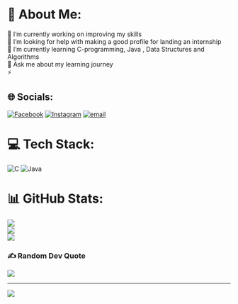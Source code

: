 # 💫 About Me:
🔭 I’m currently working on improving my skills<br>🤝 I’m looking for help with making a good profile for landing an internship<br>🌱 I’m currently learning C-programming, Java , Data Structures and Algorithms<br>💬 Ask me about my learning journey<br>⚡


## 🌐 Socials:
[![Facebook](https://img.shields.io/badge/Facebook-%231877F2.svg?logo=Facebook&logoColor=white)](https://facebook.com/shormin.fiza) [![Instagram](https://img.shields.io/badge/Instagram-%23E4405F.svg?logo=Instagram&logoColor=white)](https://instagram.com/shormin_fiza) [![email](https://img.shields.io/badge/Email-D14836?logo=gmail&logoColor=white)](mailto:shorminfiza@gmail.com) 

# 💻 Tech Stack:
![C](https://img.shields.io/badge/c-%2300599C.svg?style=for-the-badge&logo=c&logoColor=white) ![Java](https://img.shields.io/badge/java-%23ED8B00.svg?style=for-the-badge&logo=openjdk&logoColor=white)
# 📊 GitHub Stats:
![](https://github-readme-stats.vercel.app/api?username=shorminfiza&theme=dark&hide_border=false&include_all_commits=false&count_private=false)<br/>
![](https://nirzak-streak-stats.vercel.app/?user=shorminfiza&theme=dark&hide_border=false)<br/>
![](https://github-readme-stats.vercel.app/api/top-langs/?username=shorminfiza&theme=dark&hide_border=false&include_all_commits=false&count_private=false&layout=compact)

### ✍️ Random Dev Quote
![](https://quotes-github-readme.vercel.app/api?type=horizontal&theme=radical)

---
[![](https://visitcount.itsvg.in/api?id=shorminfiza&icon=0&color=0)](https://visitcount.itsvg.in)

<!-- Proudly created with GPRM ( https://gprm.itsvg.in ) -->
